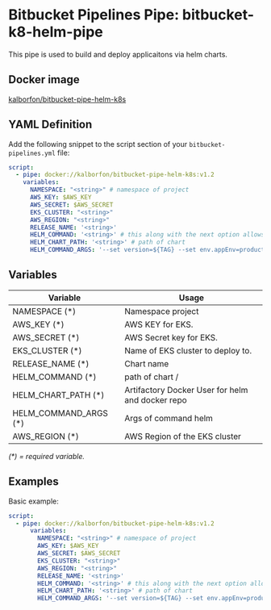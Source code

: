 # Bitbucket Pipelines Pipe: bitbucket-k8-helm-pipe

This pipe is used to build and deploy applicaitons via helm charts.

## Docker image 
  [kalborfon/bitbucket-pipe-helm-k8s](https://hub.docker.com/repository/registry-1.docker.io/kalborfon/bitbucket-pipe-helm-k8s)

## YAML Definition

Add the following snippet to the script section of your `bitbucket-pipelines.yml` file:

```yaml
script:
  - pipe: docker://kalborfon/bitbucket-pipe-helm-k8s:v1.2
    variables:
      NAMESPACE: "<string>" # namespace of project
      AWS_KEY: $AWS_KEY
      AWS_SECRET: $AWS_SECRET
      EKS_CLUSTER: "<string>"
      AWS_REGION: "<string>"
      RELEASE_NAME: '<string>'
      HELM_COMMAND: '<string>' # this along with the next option allows the chart to be installed or upgraded
      HELM_CHART_PATH: '<string>' # path of chart
      HELM_COMMAND_ARGS: '--set version=${TAG} --set env.appEnv=production' # and any other commands


```
## Variables

| Variable              | Usage                                                                                       |
| ------------------------- | --------------------------------------------------------------------------------------- |
| NAMESPACE (*)            | Namespace project          |
| AWS_KEY (*)     | AWS KEY for EKS.                                                                        |
| AWS_SECRET (*) | AWS Secret key for EKS.                                                                 |
| EKS_CLUSTER (*)           | Name of EKS cluster to deploy to.                                                       |
| RELEASE_NAME (*)               | Chart name                         |
| HELM_COMMAND (*)               | path  of chart /<dir>           |
| HELM_CHART_PATH (*)           | Artifactory Docker User for helm and docker repo                                        |
| HELM_COMMAND_ARGS (*)           | Args of command helm                                   |
| AWS_REGION (*)            | AWS Region of the EKS cluster                                                           |

_(*) = required variable._

## Examples

Basic example:

```yaml
script:
  - pipe: docker://kalborfon/bitbucket-pipe-helm-k8s:v1.2
      variables:
        NAMESPACE: "<string>" # namespace of project
        AWS_KEY: $AWS_KEY
        AWS_SECRET: $AWS_SECRET
        EKS_CLUSTER: "<string>"
        AWS_REGION: "<string>"
        RELEASE_NAME: '<string>'
        HELM_COMMAND: '<string>' # this along with the next option allows the chart to be installed or upgraded
        HELM_CHART_PATH: '<string>' # path of chart
        HELM_COMMAND_ARGS: '--set version=${TAG} --set env.appEnv=production' # and any other commands

```
 